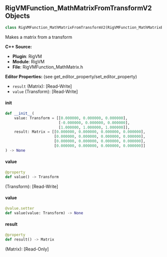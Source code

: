 ## RigVMFunction_MathMatrixFromTransformV2 Objects

```python
class RigVMFunction_MathMatrixFromTransformV2(RigVMFunction_MathMatrixBase)
```

Makes a matrix from a transform

**C++ Source:**

- **Plugin**: RigVM
- **Module**: RigVM
- **File**: RigVMFunction_MathMatrix.h

**Editor Properties:** (see get_editor_property/set_editor_property)

- ``result`` (Matrix):  [Read-Write]
- ``value`` (Transform):  [Read-Write]

<a id="unreal.RigVMFunction_MathMatrixFromTransformV2.__init__"></a>

#### __init__

```python
def __init__(
    value: Transform = [[0.000000, 0.000000, 0.000000],
                        [-0.000000, 0.000000, 0.000000],
                        [1.000000, 1.000000, 1.000000]],
    result: Matrix = [[0.000000, 0.000000, 0.000000, 0.000000],
                      [0.000000, 0.000000, 0.000000, 0.000000],
                      [0.000000, 0.000000, 0.000000, 0.000000],
                      [0.000000, 0.000000, 0.000000, 0.000000]]
) -> None
```

<a id="unreal.RigVMFunction_MathMatrixFromTransformV2.value"></a>

#### value

```python
@property
def value() -> Transform
```

(Transform):  [Read-Write]

<a id="unreal.RigVMFunction_MathMatrixFromTransformV2.value"></a>

#### value

```python
@value.setter
def value(value: Transform) -> None
```

<a id="unreal.RigVMFunction_MathMatrixFromTransformV2.result"></a>

#### result

```python
@property
def result() -> Matrix
```

(Matrix):  [Read-Only]

<a id="unreal.RigUnit_MathMatrixFromTransformV2"></a>